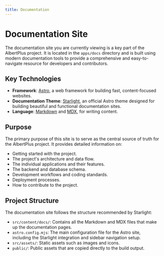 ```yaml
---
title: Documentation
---
```


# Documentation Site

The documentation site you are currently viewing is a key part of the AlbertPlus project. It is located in the `apps/docs` directory and is built using modern documentation tools to provide a comprehensive and easy-to-navigate resource for developers and contributors.

## Key Technologies

- **Framework**: [Astro](https://astro.build/), a web framework for building fast, content-focused websites.
- **Documentation Theme**: [Starlight](https://starlight.astro.build/), an official Astro theme designed for building beautiful and functional documentation sites.
- **Language**: [Markdown](https://www.markdownguide.org/) and [MDX](https://mdxjs.com/), for writing content.

## Purpose

The primary purpose of this site is to serve as the central source of truth for the AlbertPlus project. It provides detailed information on:

- Getting started with the project.
- The project's architecture and data flow.
- The individual applications and their features.
- The backend and database schema.
- Development workflows and coding standards.
- Deployment processes.
- How to contribute to the project.

## Project Structure

The documentation site follows the structure recommended by Starlight:

- `src/content/docs/`: Contains all the Markdown and MDX files that make up the documentation pages.
- `astro.config.mjs`: The main configuration file for the Astro site, including the Starlight integration and sidebar navigation setup.
- `src/assets/`: Static assets such as images and icons.
- `public/`: Public assets that are copied directly to the build output.
